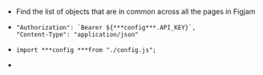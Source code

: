 - Find the list of objects that are in common across all the pages in Figjam
- ```
  "Authorization": `Bearer ${***config***.API_KEY}`,
  "Content-Type": "application/json"
  ```
- ```
  import ***config ***from "./config.js";
  ```
-
